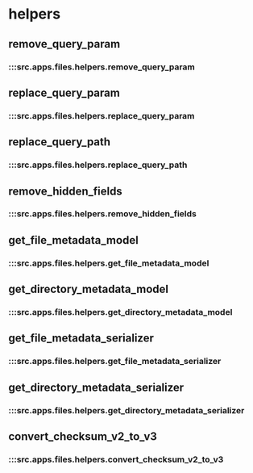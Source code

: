 # helpers

## remove_query_param

### :::src.apps.files.helpers.remove_query_param

## replace_query_param

### :::src.apps.files.helpers.replace_query_param

## replace_query_path

### :::src.apps.files.helpers.replace_query_path

## remove_hidden_fields

### :::src.apps.files.helpers.remove_hidden_fields

## get_file_metadata_model

### :::src.apps.files.helpers.get_file_metadata_model

## get_directory_metadata_model

### :::src.apps.files.helpers.get_directory_metadata_model

## get_file_metadata_serializer

### :::src.apps.files.helpers.get_file_metadata_serializer

## get_directory_metadata_serializer

### :::src.apps.files.helpers.get_directory_metadata_serializer

## convert_checksum_v2_to_v3

### :::src.apps.files.helpers.convert_checksum_v2_to_v3

